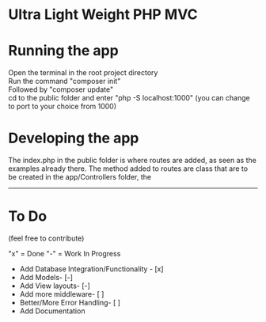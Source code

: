 # Ultra Light Weight PHP MVC

<h1>Running the app</h1>
Open the terminal in the root project directory
<br>
Run the command "composer init"
<br>
Followed by "composer update"
<br>
cd to the public folder and enter "php -S localhost:1000" (you can change to port to your choice from 1000)
<br>

<h1>Developing the app</h1>
The index.php in the public folder is where routes are added, as seen as the examples already there.
The method added to routes are class that are to be created in the app/Controllers folder, the 
<br>

---

<h1>To Do</h1>
(feel free to contribute)

"x" = Done
"-" = Work In Progress

- Add Database Integration/Functionality - [x]
- Add Models- [-]
- Add View layouts- [-]
- Add more middleware- [ ]
- Better/More Error Handling- [ ]
- Add Documentation

